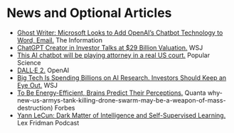 # News and Optional Articles

- [Ghost Writer: Microsoft Looks to Add OpenAI’s Chatbot Technology to Word, Email.](https://www.theinformation.com/articles/ghost-writer-microsoft-looks-to-add-openais-chatbot-technology-to-word-email) The Information
- [ChatGPT Creator in Investor Talks at $29 Billion Valuation.](https://www.wsj.com/articles/chatgpt-creator-openai-is-in-talks-for-tender-offer-that-would-value-it-at-29-billion-11672949279) WSJ
- [This AI chatbot will be playing attorney in a real US court.](https://www.popsci.com/technology/ai-chatbot-lawyer-donotpay/) Popular Science
- [DALL·E 2.](https://openai.com/dall-e-2/) OpenAI
- [Big Tech Is Spending Billions on AI Research. Investors Should Keep an Eye Out.](https://www.wsj.com/articles/big-tech-is-spending-billions-on-ai-research-investors-should-keep-an-eye-out-11646740800) WSJ
- [To Be Energy-Efficient, Brains Predict Their Perceptions.](https://www.quantamagazine.org/to-be-energy-efficient-brains-predict-their-perceptions-20211115/) Quanta
why-new-us-armys-tank-killing-drone-swarm-may-be-a-weapon-of-mass-destruction) Forbes
- [Yann LeCun: Dark Matter of Intelligence and Self-Supervised Learning.](https://www.youtube.com/watch?v=SGzMElJ11Cc) Lex Fridman Podcast
